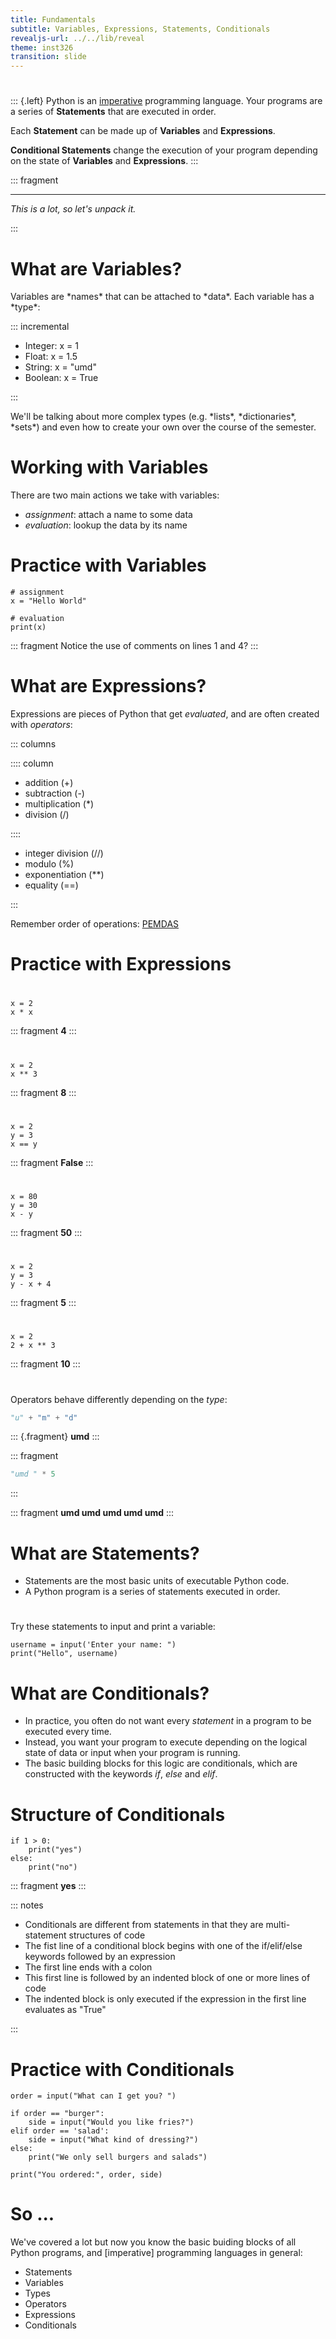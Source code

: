 ```yaml
---
title: Fundamentals
subtitle: Variables, Expressions, Statements, Conditionals
revealjs-url: ../../lib/reveal
theme: inst326
transition: slide
---
```


# 

::: {.left}
Python is an [imperative] programming language. Your programs are a series
of **Statements** that are executed in order.

Each **Statement** can be made up of
**Variables** and **Expressions**.

**Conditional Statements** change the execution
of your program depending on the state of **Variables** and **Expressions**.
:::

::: fragment

---
*This is a lot, so let's unpack it.*

:::

# What are Variables?

<p class="left">
Variables are *names* that can be attached to *data*. Each variable has a *type*:
</p>

::: incremental

* Integer: x = 1
* Float: x = 1.5
* String: x = "umd"
* Boolean: x = True

:::

<p class="left fragment">
We'll be talking about more complex types (e.g. *lists*, *dictionaries*, *sets*) and 
even how to create your own over the course of the semester.
</p>

# Working with Variables

There are two main actions we take with variables:

* *assignment*: attach a name to some data
* *evaluation*: lookup the data by its name

# Practice with Variables

~~~~ {.python .numberLines}
# assignment
x = "Hello World"

# evaluation
print(x) 
~~~~

::: fragment
Notice the use of comments on lines 1 and 4?
:::

# What are Expressions?

Expressions are pieces of Python that get *evaluated*, and are often 
created with *operators*: 

::: columns 

:::: column

- addition (+)
- subtraction (-)
- multiplication (\*)
- division (/)

::::

- integer division (//)
- modulo (%)
- exponentiation (**)
- equality (==)

:::

Remember order of operations: [PEMDAS](https://www.mathsisfun.com/operation-order-pemdas.html)

# Practice with Expressions

# 

~~~ {.python .numberLines}
x = 2 
x * x
~~~

::: fragment
**4**
:::

# 

~~~ {.python .numberLines}
x = 2
x ** 3
~~~ 

::: fragment
**8**
:::

#

~~~ {.python .numberLines}
x = 2 
y = 3
x == y
~~~

::: fragment
**False**
:::

# 

~~~ {.python .numberLines}
x = 80
y = 30
x - y
~~~

::: fragment
**50**
:::

#

~~~ {.python .numberLines}
x = 2
y = 3
y - x + 4
~~~

::: fragment
**5**
:::

# 

~~~ {.python .numberLines}
x = 2
2 + x ** 3
~~~

::: fragment
**10**
:::

# 

Operators behave differently depending on the *type*:

``` python
"u" + "m" + "d"
```

::: {.fragment}
**umd**
:::

::: fragment
```python
"umd " * 5
```
:::

::: fragment
**umd umd umd umd umd**
:::

# What are Statements?

* Statements are the most basic units of executable Python code.
* A Python program is a series of statements executed in order.

#

Try these statements to input and print a variable:

~~~~ {.python .numberLines}
username = input('Enter your name: ")
print("Hello", username)
~~~~

# What are Conditionals?

* In practice, you often do not want every *statement* in a program to be executed every time.
* Instead, you want your program to execute depending on the logical state of data or input when your program is running.
* The basic building blocks for this logic are conditionals, which are constructed with the keywords *if*, *else* and *elif*.

# Structure of Conditionals

``` {.python .numberLines}
if 1 > 0:
    print("yes")
else:
    print("no")
```

::: fragment
**yes**
:::

::: notes
* Conditionals are different from statements in that they are multi-statement structures of code
* The fist line of a conditional block begins with one of the if/elif/else keywords followed by an expression
* The first line ends with a colon
* This first line is followed by an indented block of one or more lines of code
* The indented block is only executed if the expression in the first line evaluates as "True"

:::


# Practice with Conditionals

~~~~ {.python .numberLines}
order = input("What can I get you? ")

if order == "burger":
    side = input("Would you like fries?")
elif order == 'salad':
    side = input("What kind of dressing?")
else:
    print("We only sell burgers and salads")

print("You ordered:", order, side)

~~~~

# So ...

<p class="left">
We've covered a lot but now you know the basic buiding blocks of all Python
programs, and [imperative] programming languages in general:
</p>

* Statements
* Variables
* Types
* Operators 
* Expressions
* Conditionals

[imperative]: https://en.wikipedia.org/wiki/Imperative_programming
